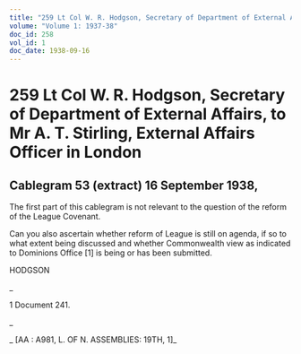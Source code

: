 ```yaml
---
title: "259 Lt Col W. R. Hodgson, Secretary of Department of External Affairs, to Mr A. T. Stirling, External Affairs Officer in London"
volume: "Volume 1: 1937-38"
doc_id: 258
vol_id: 1
doc_date: 1938-09-16
---
```


# 259 Lt Col W. R. Hodgson, Secretary of Department of External Affairs, to Mr A. T. Stirling, External Affairs Officer in London

## Cablegram 53 (extract) 16 September 1938,

The first part of this cablegram is not relevant to the question of the reform of the League Covenant.

Can you also ascertain whether reform of League is still on agenda, if so to what extent being discussed and whether Commonwealth view as indicated to Dominions Office [1] is being or has been submitted.

HODGSON

_

1 Document 241.

_

_ [AA : A981, L. OF N. ASSEMBLIES: 19TH, 1]_
